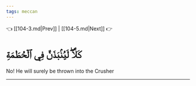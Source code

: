 ```yaml
---
tags: meccan
---
```


👈 [[104-3.md|Prev]] | [[104-5.md|Next]] 👉

# كَلَّاۖ لَيُنۢبَذَنَّ فِي ٱلۡحُطَمَةِ

No! He will surely be thrown into the Crusher

---

